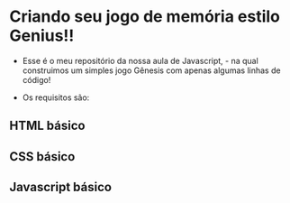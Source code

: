 # Criando seu jogo de memória estilo Genius!!

- Esse é o meu repositório da nossa aula de Javascript, - na qual construimos um simples jogo Gênesis com apenas algumas linhas de código!

- Os requisitos são:

## HTML básico
## CSS básico
## Javascript básico